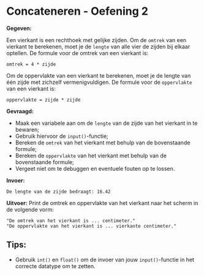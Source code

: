 # Concateneren - Oefening 2

**Gegeven:**

Een vierkant is een rechthoek met gelijke zijden. Om de `omtrek` van een vierkant te berekenen, moet je de `lengte` van alle vier de zijden bij elkaar optellen. De formule voor de omtrek van een vierkant is:
```
omtrek = 4 * zijde
```
Om de oppervlakte van een vierkant te berekenen, moet je de lengte van één zijde met zichzelf vermenigvuldigen. De formule voor de `oppervlakte` van een vierkant is:
```
oppervlakte = zijde * zijde
```
**Gevraagd:**

* Maak een variabele aan om de `lengte` van de zijde van het vierkant in te bewaren;
* Gebruik hiervoor de `input()`-functie;
* Bereken de `omtrek` van het vierkant met behulp van de bovenstaande formule;
* Bereken de `oppervlakte` van het vierkant met behulp van de bovenstaande formule;
* Vergeet niet om te debuggen en eventuele fouten op te lossen.

**Invoer:**
```
De lengte van de zijde bedraagt: 16.42
```

**Uitvoer:**
Print de omtrek en oppervlakte van het vierkant naar het scherm in de volgende vorm: 
```
"De omtrek van het vierkant is ... centimeter." 
"De oppervlakte van het vierkant is ... vierkante centimeter."
```

## Tips: 
* Gebruik `int()` en `float()` om de invoer van jouw `input()`-functie in het correcte datatype om te zetten. 
